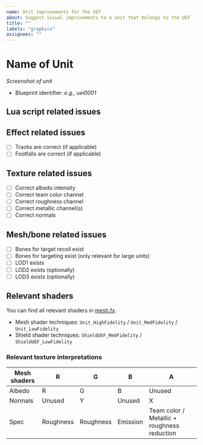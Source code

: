 ```yaml
---
name: Unit improvements for the UEF
about: Suggest visual improvements to a unit that belongs to the UEF
title: ""
labels: "graphics"
assignees: ""
---
```


# Name of Unit

_Screenshot of unit_

- Blueprint identifier: _e.g., uel0001_

## Lua script related issues

## Effect related issues

- [ ] Tracks are correct (if applicable)
- [ ] Footfalls are correct (if applicable)

## Texture related issues

- [ ] Correct albedo intensity
- [ ] Correct team color channel
- [ ] Correct roughness channel
- [ ] Correct metallic channel(s)
- [ ] Correct normals

## Mesh/bone related issues

- [ ] Bones for target recoil exist
- [ ] Bones for targeting exist (only relevant for large units)
- [ ] LOD1 exists
- [ ] LOD2 exists (optionally)
- [ ] LOD3 exists (optionally)

## Relevant shaders

You can find all relevant shaders in [mesh.fx](/effects/mesh.fx).

- Mesh shader techniques: `Unit_HighFidelity` / `Unit_MedFidelity` / `Unit_LowFidelity`
- Shield shader techniques: `ShieldUEF_MedFidelity` / `ShieldUEF_LowFidelity`

### Relevant texture interpretations

| Mesh shaders | R         | G         | B        | A                                           |
| ------------ | --------- | --------- | -------- | ------------------------------------------- |
| Albedo       | R         | G         | B        | Unused                                      |
| Normals      | Unused    | Y         | Unused   | X                                           |
| Spec         | Roughness | Roughness | Emission | Team color / Metallic + roughness reduction |
